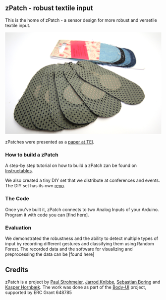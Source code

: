 ## zPatch - robust textile input

This is the home of zPatch - a sensor design for more robust and versetile textile input.

![](zPatchImage_lessSaturation.jpg)

zPatches were presented as a [paper at TEI](www.putthelinkhere).

### How to build a zPatch

A step-by step tutorial on how to build a zPatch zan be found on [Instructables](www.puttheotherlinkhere.com).

We also created a tiny DIY set that we distribute at conferences and events. The DIY set has its own [repo](the.link).


### The Code

Once you've built it, zPatch connects to two Analog Inputs of your Arduino. Program it with code you can [find here].


### Evaluation

We demonstrated the robustness and the ability to detect multiple types of input by recording different gestures and classifying them using Random Forest. The recorded data and the software for visualizing and preprocessing the data can be [found here]

## Credits
zPatch is a project by [Paul Strohmeier](www.paulstrohmeier.info), [Jarrod Knibbe](www.jarrodknibbe.com), [Sebastian Boring](http://www.sebastianboring.com/) and [Kasper Hornbæk](www.kasperhornbaek.dk). The work was done as part of the [Body-UI](http://www.body-ui.eu/) project, supported by ERC Grant 648785
